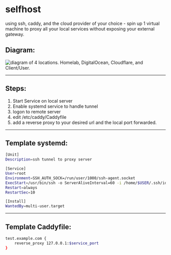 # selfhost

using ssh, caddy, and the cloud provider of your choice - spin up 1 virtual machine to proxy all your local services without exposing your external gateway.

## Diagram:
![ diagram of 4 locations. Homelab, DigitalOcean, Cloudflare, and Client/User. ](https://git.j51b5.me/jg/selfhost/src/commit/ede07108e130241c5c0f9d2097af22c76b58f04f/ssh-tunnel.drawio.png)

---
## Steps:
1. Start Service on local server
2. Enable systemd service to handle tunnel
3. logon to remote server
4. edit /etc/caddy/Caddyfile
5. add a reverse proxy to your desired url and the local port forwarded.
---
## Template systemd:
```bash
[Unit]
Description=ssh tunnel to proxy server 

[Service]
User=root
Environment=SSH_AUTH_SOCK=/run/user/1000/ssh-agent.socket
ExecStart=/usr/bin/ssh -o ServerAliveInterval=60 -i /home/$USER/.ssh/id_rsa -NT -R $service_port:localhost:$service_port root@$remote_host
Restart=always
RestartSec=10

[Install]
WantedBy=multi-user.target
```
---
## Template Caddyfile:
```bash
test.example.com {
	reverse_proxy 127.0.0.1:$service_port
}
```